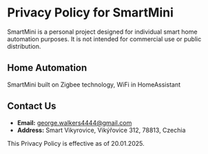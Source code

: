 # Privacy Policy for SmartMini
SmartMini is a personal project designed for individual smart home automation purposes. It is not intended for commercial use or public distribution.

## Home Automation
SmartMini built on Zigbee technology, WiFi in HomeAssistant

## Contact Us
- **Email:** george.walkers4444@gmail.com
- **Address:** Smart Vikyrovice, Vikýřovice 312, 78813, Czechia

This Privacy Policy is effective as of 20.01.2025.
